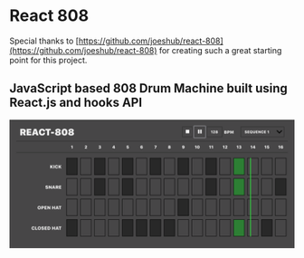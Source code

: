 # React 808

Special thanks to [https://github.com/joeshub/react-808](https://github.com/joeshub/react-808) for creating such a great starting point for this project.

## JavaScript based 808 Drum Machine built using React.js and hooks API

 [![React 808 Screenshot](public/images/screenshot.png)](public/images/screenshot.png)
